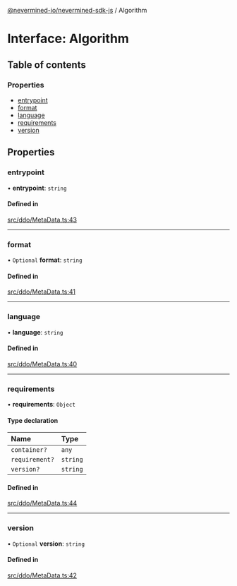 [@nevermined-io/nevermined-sdk-js](../code-reference.md) / Algorithm

# Interface: Algorithm

## Table of contents

### Properties

- [entrypoint](Algorithm.md#entrypoint)
- [format](Algorithm.md#format)
- [language](Algorithm.md#language)
- [requirements](Algorithm.md#requirements)
- [version](Algorithm.md#version)

## Properties

### entrypoint

• **entrypoint**: `string`

#### Defined in

[src/ddo/MetaData.ts:43](https://github.com/nevermined-io/sdk-js/blob/55f88d2/src/ddo/MetaData.ts#L43)

---

### format

• `Optional` **format**: `string`

#### Defined in

[src/ddo/MetaData.ts:41](https://github.com/nevermined-io/sdk-js/blob/55f88d2/src/ddo/MetaData.ts#L41)

---

### language

• **language**: `string`

#### Defined in

[src/ddo/MetaData.ts:40](https://github.com/nevermined-io/sdk-js/blob/55f88d2/src/ddo/MetaData.ts#L40)

---

### requirements

• **requirements**: `Object`

#### Type declaration

| Name           | Type     |
| :------------- | :------- |
| `container?`   | `any`    |
| `requirement?` | `string` |
| `version?`     | `string` |

#### Defined in

[src/ddo/MetaData.ts:44](https://github.com/nevermined-io/sdk-js/blob/55f88d2/src/ddo/MetaData.ts#L44)

---

### version

• `Optional` **version**: `string`

#### Defined in

[src/ddo/MetaData.ts:42](https://github.com/nevermined-io/sdk-js/blob/55f88d2/src/ddo/MetaData.ts#L42)
